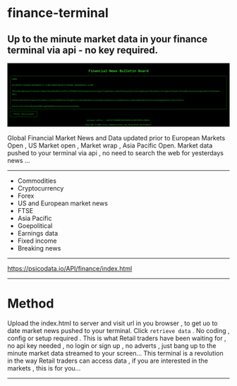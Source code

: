 # finance-terminal

Up to the minute market data in your finance terminal via api - no key required.
-----------------------------------------------------------------------------------------------------------------------------------------------------------------------------------------
![finance-terminal](terminal.png)

Global Financial Market News and Data updated prior to European Markets Open , US Market open , Market wrap , Asia Pacific Open.
Market data pushed to your terminal via api , no need to search the web for yesterdays news ...

__________________________________________________________________________________________________________________________________________________________________________________________
* Commodities
* Cryptocurrency
* Forex
* US and European market news
* FTSE
* Asia Pacific
* Goepolitical
* Earnings data
* Fixed income
* Breaking news
******************************************************************************************************************************************************************************************  
https://psicodata.io/API/finance/index.html
******************************************************************************************************************************************************************************************
# Method 
Upload the index.html to server and visit url in you browser , to get uo to date market news pushed to your terminal.
Click ```retrieve data``` .
No coding , config or setup required . 
This is what Retail traders have been waiting for , no api key needed , no login or sign up , no adverts , just bang up to the minute market data streamed to your screen...
This terminal is a revolution in the way Retail traders can access data , if you are interested in the markets , this is for you...
*****************************************************************************************************************************************************************************************
